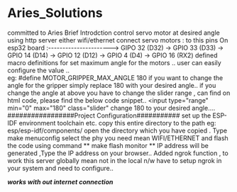 # Aries_Solutions
committed to Aries
Brief Introdction
control servo motor at desired angle using http server either wifi/ethernet
connect servo motors : to this pins 
On esp32 board :----------------------> GIPO 32 (D32)
                                     -> GPIO 33 (D33)
                                     -> GPIO 14 (D14)
                                     -> GPIO 12 (D12)
                                     -> GPIO 4   (D4)
                                     -> GPIO 16  (RX2)
defined macro definitions for set maximum angle for the motors ..
user can easily configure the value ..\
eg: #define MOTOR_GRIPPER_MAX_ANGLE      180 
if you want to change the angle for the gripper simply replace 180 with your desired angle..
if you change the angle at above you have to change the slider range , can find on html code, please find the below code snippet..
<input type=\"range\" min=\"0\" max=\"180\" class=\"slider\" change 180 to your desired angle....
#################Project Configuration###########
set up the ESP-IDF environment toolchain etc.
copy this entire directory to the path eg: esp/esp-idf/components/
open the directory which you have copied .
Type make menuconfig 
select the phy you need mean WIFI/ETHERNET and flash the code using command ** make flash monitor ** 
IP address will be generated ,Type the IP address on your browser..
Added ngrok function , to work this server globally mean not in the local n/w have to setup ngrok in your system and need to configure..

***********works with out internet connection***********
  

